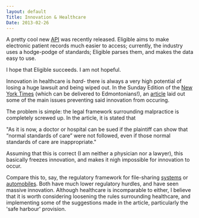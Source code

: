 ```yaml
---
layout: default
Title: Innovation & Healthcare
Date: 2013-02-26
---
```


A pretty cool new [API](https://eligibleapi.com) was recently released. Eligible aims to make electronic patient records much easier to access; currently, the industry uses a hodge-podge of standards; Eligible parses them, and makes the data easy to use. 

I hope that Eligible succeeds. I am not hopeful.

Innovation in healthcare is *hard*- there is always a very high potential of losing a huge lawsuit and being wiped out. In the Sunday Edition of the [New York Times](http://www.nytimes.com "The New York Times") (which can be delivered to Edmontonians!), an [article](http://www.nytimes.com/2013/02/24/business/overcoming-obstacles-to-better-health-care.html?_r=0 "Overcoming obstacles to better health care") laid out some of the main issues preventing said innovation from occuring. 

The problem is simple: the legal framework surrounding malpractice is completely screwed up. In the article, it is stated that

"As it is now, a doctor or hospital can be sued if the plaintiff can show that “normal standards of care” were not followed, even if those normal standards of care are inappropriate."

Assuming that this is correct (I am neither a physician nor a lawyer), this basically freezes innovation, and makes it nigh impossible for innovation to occur. 

Compare this to, say, the regulatory framework for file-sharing [systems](http://www.dropbox.com "Dropbox") or [automobiles](http://www.teslamotors.com "Tesla"). Both have much lower regulatory hurdles, and have seen massive innovation. Although healthcare is incomparable to either, I believe that it is worth considering loosening the rules surrounding healthcare, and implementing some of the suggestions made in the article, particularly the 'safe harbour' provision. 
